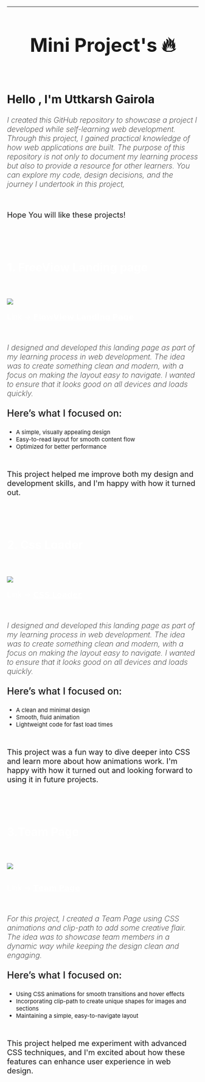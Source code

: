 #

---

<h1 style=" Font-size:50px; text-align:center"> Mini Project's  🔥</h1>

<br>

<h2 style="Font-size:30px; font-weight:700;"> Hello , I'm Uttkarsh Gairola</h2>

<p style="Font-style:italic; font-size:20px;font-weight:200;">I created this GitHub repository to showcase a project I developed while self-learning web development. Through this project, I gained practical knowledge of how web applications are built. The purpose of this repository is not only to document my learning process but also to provide a resource for other learners. You can explore my code, design decisions, and the journey I undertook in this project,</p>
<br>

<p style="font-size:20px; font-weight:400;">Hope You will like these projects!</p>

<br>

<a link="https://projectfreeview.netlify.app/" style="Color:white; Font-size:30px; cursor:pointer;"><h1 style="Font-size:50px; ">1. FreeView Landing page</h1></a>

<br>

<img src="https://github.com/user-attachments/assets/9b70311b-b752-4544-8995-b915eb085764" ></img>
<br>

<p style="font-size:20px ;color:white"> Link -> <a href="https://projectfreeview.netlify.app/" target="_blank" style=" color:white;">𝗙𝗹𝗼𝘄𝗩𝗶𝗲𝘄 𝗟𝗮𝗻𝗱𝗶𝗻𝗴 𝗣𝗮𝗴𝗲</a> </p>
<br>

<p style="Font-style:italic; font-size:20px;font-weight:200;">I designed and developed this landing page as part of my learning process in web development. The idea was to create something clean and modern, with a focus on making the layout easy to navigate. I wanted to ensure that it looks good on all devices and loads quickly.</p>

<p style="font-size:25px;font-weight:500;">Here’s what I focused on:
</p>
<ul>
<li style="font-size:15px;">A simple, visually appealing design</li>
<li style="font-size:15px;">Easy-to-read layout for smooth content flow</li>
<li style="font-size:15px;">Optimized for better performance</li>
</ul>
<br>
<p style="font-size:20px; font-weight:400;">This project helped me improve both my design and development skills, and I'm happy with how it turned out.</p>

<br>

<a link="https://cssloadingbar.netlify.app/" style="Color:white; Font-size:30px; cursor:pointer;"><h1 style="Font-size:50px; ">2. Css Loader</h1></a>

<br>

<img src="https://github.com/user-attachments/assets/8775e3b9-50f8-42b4-8087-8bc21b2f5759
" ></img>
<br>

<p style="font-size:20px ;color:white"> Link -> <a href="https://cssloadingbar.netlify.app/" target="_blank" style=" color:white;">𝗖𝗦𝗦 𝗟𝗼𝗮𝗱𝗲𝗿</a> </p>
<br>

<p style="Font-style:italic; font-size:20px;font-weight:200;">I designed and developed this landing page as part of my learning process in web development. The idea was to create something clean and modern, with a focus on making the layout easy to navigate. I wanted to ensure that it looks good on all devices and loads quickly.</p>

<p style="font-size:25px;font-weight:500;">Here’s what I focused on:
</p>
<ul>
<li style="font-size:15px;">A clean and minimal design</li>
<li style="font-size:15px;">Smooth, fluid animation</li>
<li style="font-size:15px;">Lightweight code for fast load times</li>
</ul>
<br>
<p style="font-size:20px; font-weight:400;">This project was a fun way to dive deeper into CSS and learn more about how animations work. I'm happy with how it turned out and looking forward to using it in future projects.</p>

<br>

<a link="https://teampageproject.netlify.app/" style="Color:white; Font-size:30px; cursor:pointer;"><h1 style="Font-size:50px; ">3.Team Page</h1></a>

<br>

<img src="https://github.com/user-attachments/assets/3cbf20f1-512d-4044-a5eb-8c0f3be46aca" ></img>
<br>
<br>

<p style="font-size:20px ;color:white"> Link -> <a href="https://teampageproject.netlify.app/" target="_blank" style=" color:white;">𝗧𝗲𝗮𝗺 𝗣𝗮𝗴𝗲</a> </p>

<br>

<p style="Font-style:italic; font-size:20px;font-weight:200;">For this project, I created a Team Page using CSS animations and clip-path to add some creative flair. The idea was to showcase team members in a dynamic way while keeping the design clean and engaging.</p>

<p style="font-size:25px;font-weight:500;">Here’s what I focused on:
</p>
<ul>
<li style="font-size:15px;">Using CSS animations for smooth transitions and hover effects</li>
<li style="font-size:15px;">Incorporating clip-path to create unique shapes for images and sections</li>
<li style="font-size:15px;">Maintaining a simple, easy-to-navigate layout</li>
</ul>
<br>
<p style="font-size:20px; font-weight:400;">This project helped me experiment with advanced CSS techniques, and I'm excited about how these features can enhance user experience in web design.

</p>

<br>
